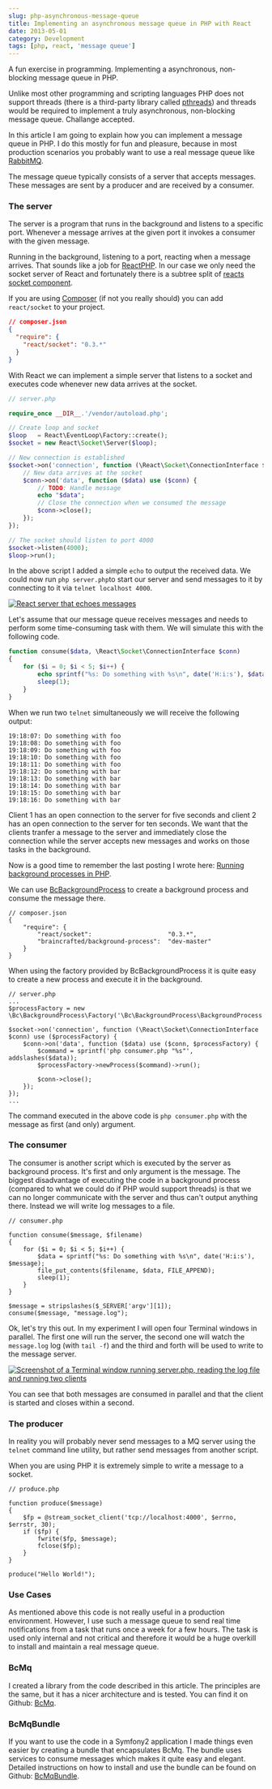 ```yaml
---
slug: php-asynchronous-message-queue
title: Implementing an asynchronous message queue in PHP with React
date: 2013-05-01
category: Development
tags: [php, react, 'message queue']
---
```


A fun exercise in programming. Implementing a asynchronous, non-blocking message queue in PHP.

Unlike most other programming and scripting languages PHP does not support threads (there is a third-party library called [pthreads](http://docs.php.net/manual/en/book.pthreads.php)) and threads would be required to implement a truly asynchronous, non-blocking message queue. Challange accepted.

In this article I am going to explain how you can implement a message queue in PHP. I do this mostly for fun and pleasure, because in most production scenarios you probably want to use a real message queue like [RabbitMQ](http://www.rabbitmq.com).

The message queue typically consists of a server that accepts messages. These messages are sent by a producer and are received by a consumer.

### The server

The server is a program that runs in the background and listens to a specific port. Whenever a message arrives at the given port it invokes a consumer with the given message.

Running in the background, listening to a port, reacting when a message arrives. That sounds like a job for [ReactPHP](http://reactphp.org). In our case we only need the socket server of React and fortunately there is a subtree split of [reacts socket component](https://github.com/reactphp/socket).

If you are using [Composer](http://getcomposer.org) (if not you really should) you can add `react/socket` to your project.

```json
// composer.json
{
  "require": {
    "react/socket": "0.3.*"
  }
}
```

With React we can implement a simple server that listens to a socket and executes code whenever new data arrives at the socket.

```php
// server.php

require_once __DIR__.'/vendor/autoload.php';

// Create loop and socket
$loop   = React\EventLoop\Factory::create();
$socket = new React\Socket\Server($loop);

// New connection is established
$socket->on('connection', function (\React\Socket\ConnectionInterface $conn) {
    // New data arrives at the socket
    $conn->on('data', function ($data) use ($conn) {
        // TODO: Handle message
        echo "$data";
        // Close the connection when we consumed the message
        $conn->close();
    });
});

// The socket should listen to port 4000
$socket->listen(4000);
$loop->run();
```

In the above script I added a simple `echo` to output the received data. We could now run `php server.php`to start our server and send messages to it by connecting to it via `telnet localhost 4000`.

[![React server that echoes messages](/img/articles/php-asynchronous-message-queue/react-server.png)](/img/articles/php-asynchronous-message-queue/react-serve.png)

Let's assume that our message queue receives messages and needs to perform some time-consuming task with them. We will simulate this with the following code.

```php
function consume($data, \React\Socket\ConnectionInterface $conn)
{
    for ($i = 0; $i < 5; $i++) {
        echo sprintf("%s: Do something with %s\n", date('H:i:s'), $data);
        sleep(1);
    }
}
```

When we run two `telnet` simultaneously we will receive the following output:

```text
19:18:07: Do something with foo
19:18:08: Do something with foo
19:18:09: Do something with foo
19:18:10: Do something with foo
19:18:11: Do something with foo
19:18:12: Do something with bar
19:18:13: Do something with bar
19:18:14: Do something with bar
19:18:15: Do something with bar
19:18:16: Do something with bar
```

Client 1 has an open connection to the server for five seconds and client 2 has an open connection to the server for ten seconds. We want that the clients tranfer a message to the server and immediately close the connection while the server accepts new messages and works on those tasks in the background.

Now is a good time to remember the last posting I wrote here: [Running background processes in PHP](http://braincrafted.com/php-background-processes/).

We can use [BcBackgroundProcess](https://github.com/braincrafted/background-process) to create a background process and consume the message there.

    // composer.json
    {
        "require": {
            "react/socket":                     "0.3.*",
            "braincrafted/background-process":  "dev-master"
        }
    }

When using the factory provided by BcBackgroundProcess it is quite easy to create a new process and execute it in the background.

    // server.php
    ...
    $processFactory = new \Bc\BackgroundProcess\Factory('\Bc\BackgroundProcess\BackgroundProcess');

    $socket->on('connection', function (\React\Socket\ConnectionInterface $conn) use ($processFactory) {
        $conn->on('data', function ($data) use ($conn, $processFactory) {
            $command = sprintf('php consumer.php "%s"', addslashes($data));
            $processFactory->newProcess($command)->run();

            $conn->close();
        });
    });
    ...

The command executed in the above code is `php consumer.php` with the message as first (and only) argument.

### The consumer

The consumer is another script which is executed by the server as background process. It's first and only argument is the message. The biggest disadvantage of executing the code in a background process (compared to what we could do if PHP would support threads) is that we can no longer communicate with the server and thus can't output anything there. Instead we will write log messages to a file.

    // consumer.php

    function consume($message, $filename)
    {
        for ($i = 0; $i < 5; $i++) {
            $data = sprintf("%s: Do something with %s\n", date('H:i:s'), $message);
            file_put_contents($filename, $data, FILE_APPEND);
            sleep(1);
        }
    }

    $message = stripslashes($_SERVER['argv'][1]);
    consume($message, "message.log");

Ok, let's try this out. In my experiment I will open four Terminal windows in parallel. The first one will run the server, the second one will watch the `message.log` log (with `tail -f`) and the third and forth will be used to write to the message server.

[![Screenshot of a Terminal window running server.php, reading the log file and running two clients](/img/articles/php-asynchronous-message-queue/mq-server.png)](/img/articles/php-asynchronous-message-queue/mq-server.png)

You can see that both messages are consumed in parallel and that the client is started and closes within a second.

### The producer

In reality you will probably never send messages to a MQ server using the `telnet` command line utility, but rather send messages from another script.

When you are using PHP it is extremely simple to write a message to a socket.

    // produce.php

    function produce($message)
    {
        $fp = @stream_socket_client('tcp://localhost:4000', $errno, $errstr, 30);
        if ($fp) {
            fwrite($fp, $message);
            fclose($fp);
        }
    }

    produce("Hello World!");

### Use Cases

As mentioned above this code is not really useful in a production environment. However, I use such a message queue to send real time notifications from a task that runs once a week for a few hours. The task is used only internal and not critical and therefore it would be a huge overkill to install and maintain a real message queue.

### BcMq

I created a library from the code described in this article. The principles are the same, but it has a nicer architecture and is tested. You can find it on Github: [BcMq](https://github.com/braincrafted/mq).

### BcMqBundle

If you want to use the code in a Symfony2 application I made things even easier by creating a bundle that encapsulates BcMq. The bundle uses services to consume messages which makes it quite easy and elegant. Detailed instructions on how to install and use the bundle can be found on Github: [BcMqBundle](https://github.com/braincrafted/mq-bundle).
